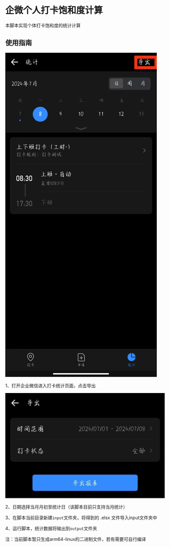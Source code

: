 # 企微个人打卡饱和度计算
本脚本实现个体打卡饱和度的统计计算

## 使用指南

![img1](https://raw.githubusercontent.com/ww-1009/punching/master/image/image1.jpg)

1、打开企业微信进入打卡统计页面，点击导出

![img2](https://raw.githubusercontent.com/ww-1009/punching/master/image/image2.jpg)

2、日期选择当月月初至统计日（该脚本目前只支持当月统计）

3、在脚本当前目录新建`input`文件夹，将得到的 .elsx 文件导入input文件夹中

4、运行脚本，统计数据将输出到`output`文件夹

注：当前脚本暂只生成arm64-linux的二进制文件，若有需要可自行编译
